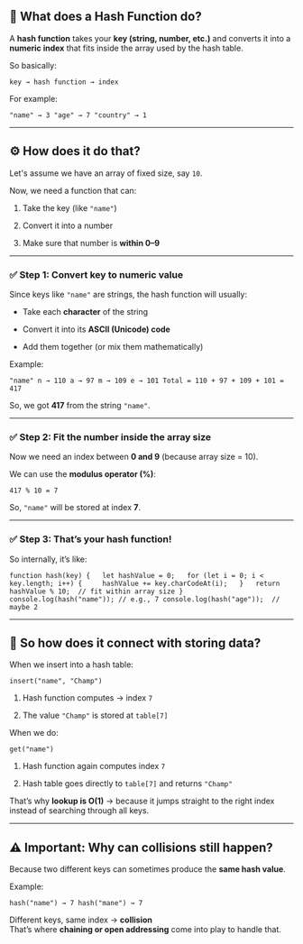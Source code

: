 

## 🧠 What does a Hash Function do?

A **hash function** takes your **key (string, number, etc.)** and converts it into a **numeric index** that fits inside the array used by the hash table.

So basically:

`key → hash function → index`

For example:

`"name" → 3 "age" → 7 "country" → 1`

---

## ⚙️ How does it do that?

Let's assume we have an array of fixed size, say `10`.

Now, we need a function that can:

1. Take the key (like `"name"`)
    
2. Convert it into a number
    
3. Make sure that number is **within 0–9**
    

---

### ✅ Step 1: Convert key to numeric value

Since keys like `"name"` are strings, the hash function will usually:

- Take each **character** of the string
    
- Convert it into its **ASCII (Unicode) code**
    
- Add them together (or mix them mathematically)
    

Example:

`"name" n → 110 a → 97 m → 109 e → 101 Total = 110 + 97 + 109 + 101 = 417`

So, we got **417** from the string `"name"`.

---

### ✅ Step 2: Fit the number inside the array size

Now we need an index between **0 and 9** (because array size = 10).

We can use the **modulus operator (%)**:

`417 % 10 = 7`

So, `"name"` will be stored at index **7**.

---

### ✅ Step 3: That’s your hash function!

So internally, it’s like:

`function hash(key) {   let hashValue = 0;   for (let i = 0; i < key.length; i++) {     hashValue += key.charCodeAt(i);   }   return hashValue % 10;  // fit within array size }  console.log(hash("name")); // e.g., 7 console.log(hash("age"));  // maybe 2`

---

## 🧩 So how does it connect with storing data?

When we insert into a hash table:

`insert("name", "Champ")`

1. Hash function computes → index `7`
    
2. The value `"Champ"` is stored at `table[7]`
    

When we do:

`get("name")`

1. Hash function again computes index `7`
    
2. Hash table goes directly to `table[7]` and returns `"Champ"`
    

That’s why **lookup is O(1)** → because it jumps straight to the right index instead of searching through all keys.

---

## ⚠️ Important: Why can collisions still happen?

Because two different keys can sometimes produce the **same hash value**.

Example:

`hash("name") → 7 hash("mane") → 7`

Different keys, same index → **collision**  
That’s where **chaining or open addressing** come into play to handle that.